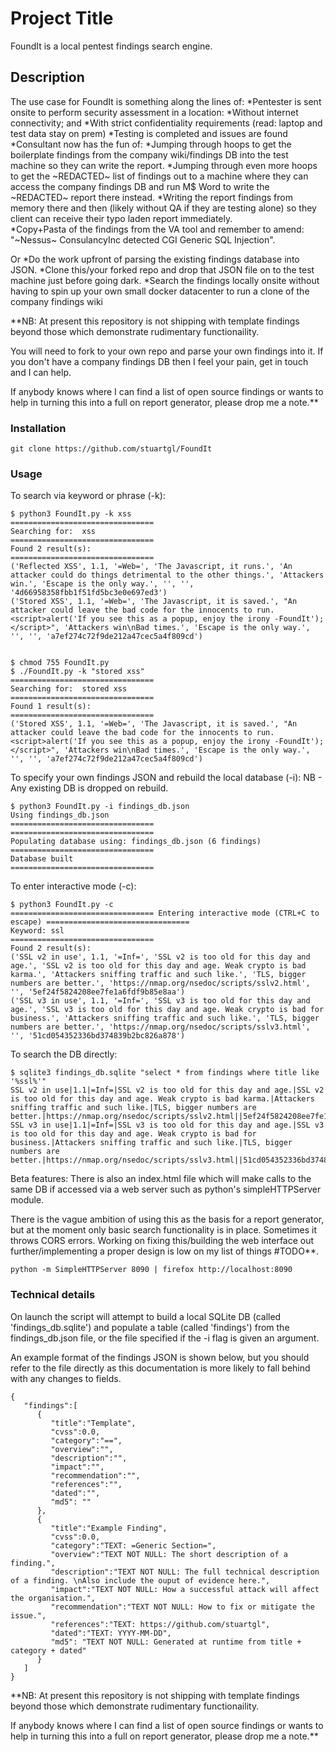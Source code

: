 # Project Title

FoundIt is a local pentest findings search engine.

## Description

The use case for FoundIt is something along the lines of:
*Pentester is sent onsite to perform security assessment in a location:
    *Without internet connectivity; and
    *With strict confidentiality requirements (read: laptop and test data stay on prem)
*Testing is completed and issues are found
*Consultant now has the fun of: 
    *Jumping through hoops to get the boilerplate findings from the company wiki/findings DB into the test machine so they can write the report. 
    *Jumping through even more hoops to get the ~REDACTED~ list of findings out to a machine where they can access the company findings DB and run M$ Word to write the ~REDACTED~ report there instead.
    *Writing the report findings from memory there and then (likely without QA if they are testing alone) so they client can receive their typo laden report immediately.  
    *Copy+Pasta of the findings from the VA tool and remember to amend: "~Nessus~ ConsulancyInc detected CGI Generic SQL Injection".
    
Or
*Do the work upfront of parsing the existing findings database into JSON.
*Clone this/your forked repo and drop that JSON file on to the test machine just before going dark.
*Search the findings locally onsite without having to spin up your own small docker datacenter to run a clone of the company findings wiki

**NB: At present this repository is not shipping with template findings beyond those which demonstrate rudimentary functionaility. 

You will need to fork to your own repo and parse your own findings into it. If you don't have a company findings DB then I feel your pain, get in touch and I can help.

If anybody knows where I can find a list of open source findings or wants to help in turning this into a full on report generator, please drop me a note.**
 
### Installation

```
git clone https://github.com/stuartgl/FoundIt
```


### Usage

To search via keyword or phrase (-k):

```
$ python3 FoundIt.py -k xss
================================
Searching for:  xss
================================
Found 2 result(s):
================================
('Reflected XSS', 1.1, '=Web=', 'The Javascript, it runs.', 'An attacker could do things detrimental to the other things.', 'Attackers win.', 'Escape is the only way.', '', '', '4d66958358fbb1f51fd5bc3e0e697ed3')
('Stored XSS', 1.1, '=Web=', 'The Javascript, it is saved.', "An attacker could leave the bad code for the innocents to run. <script>alert('If you see this as a popup, enjoy the irony -FoundIt');</script>", 'Attackers win\nBad times.', 'Escape is the only way.', '', '', 'a7ef274c72f9de212a47cec5a4f809cd')


$ chmod 755 FoundIt.py 
$ ./FoundIt.py -k "stored xss"
================================
Searching for:  stored xss
================================
Found 1 result(s):
================================
('Stored XSS', 1.1, '=Web=', 'The Javascript, it is saved.', "An attacker could leave the bad code for the innocents to run. <script>alert('If you see this as a popup, enjoy the irony -FoundIt');</script>", 'Attackers win\nBad times.', 'Escape is the only way.', '', '', 'a7ef274c72f9de212a47cec5a4f809cd')
```

To specify your own findings JSON and rebuild the local database (-i):
NB - Any existing DB is dropped on rebuild.

```
$ python3 FoundIt.py -i findings_db.json
Using findings_db.json
================================
================================
Populating database using: findings_db.json (6 findings)
================================
Database built
================================
```

To enter interactive mode (-c):
```
$ python3 FoundIt.py -c
================================ Entering interactive mode (CTRL+C to escape) ================================
Keyword: ssl
================================
Found 2 result(s):
('SSL v2 in use', 1.1, '=Inf=', 'SSL v2 is too old for this day and age.', 'SSL v2 is too old for this day and age. Weak crypto is bad karma.', 'Attackers sniffing traffic and such like.', 'TLS, bigger numbers are better.', 'https://nmap.org/nsedoc/scripts/sslv2.html', '', '5ef24f5824208ee7fe1a6fdf9b85e8aa')
('SSL v3 in use', 1.1, '=Inf=', 'SSL v3 is too old for this day and age.', 'SSL v3 is too old for this day and age. Weak crypto is bad for business.', 'Attackers sniffing traffic and such like.', 'TLS, bigger numbers are better.', 'https://nmap.org/nsedoc/scripts/sslv3.html', '', '51cd054352336bd374839b2bc826a878')

```

To search the DB directly:
```
$ sqlite3 findings_db.sqlite "select * from findings where title like '%ssl%'"
SSL v2 in use|1.1|=Inf=|SSL v2 is too old for this day and age.|SSL v2 is too old for this day and age. Weak crypto is bad karma.|Attackers sniffing traffic and such like.|TLS, bigger numbers are better.|https://nmap.org/nsedoc/scripts/sslv2.html||5ef24f5824208ee7fe1a6fdf9b85e8aa
SSL v3 in use|1.1|=Inf=|SSL v3 is too old for this day and age.|SSL v3 is too old for this day and age. Weak crypto is bad for business.|Attackers sniffing traffic and such like.|TLS, bigger numbers are better.|https://nmap.org/nsedoc/scripts/sslv3.html||51cd054352336bd374839b2bc826a878
```

Beta features: There is also an index.html file which will make calls to the same DB if accessed via a web server such as python's simpleHTTPServer module. 

There is the vague ambition of using this as the basis for a report generator, but at the moment only basic search functionality is in place. Sometimes it throws CORS errors. Working on fixing this/building the web interface out further/implementing a proper design is low on my list of things #TODO**.

```
python -m SimpleHTTPServer 8090 | firefox http://localhost:8090
```

### Technical details

On launch the script will attempt to build a local SQLite DB (called 'findings_db.sqlite') and populate a table (called 'findings') from the findings_db.json file, or the file specified if the -i flag is given an argument.

An example format of the findings JSON is shown below, but you should refer to the file directly as this documentation is more likely to fall behind with any changes to fields.

```
{
   "findings":[
      {
         "title":"Template",
         "cvss":0.0,
         "category":"==",
         "overview":"",
         "description":"",
         "impact":"",
         "recommendation":"",
         "references":"",
         "dated":"",
         "md5": ""
      },
      {
         "title":"Example Finding",
         "cvss":0.0,
         "category":"TEXT: =Generic Section=",
         "overview":"TEXT NOT NULL: The short description of a finding.",
         "description":"TEXT NOT NULL: The full technical description of a finding. \nAlso include the ouput of evidence here.",
         "impact":"TEXT NOT NULL: How a successful attack will affect the organisation.",
         "recommendation":"TEXT NOT NULL: How to fix or mitigate the issue.",
         "references":"TEXT: https://github.com/stuartgl",
         "dated":"TEXT: YYYY-MM-DD",
         "md5": "TEXT NOT NULL: Generated at runtime from title + category + dated"
      }
   ]
}
``` 

**NB: At present this repository is not shipping with template findings beyond those which demonstrate rudimentary functionaility. 

If anybody knows where I can find a list of open source findings or wants to help in turning this into a full on report generator, please drop me a note.**
 

